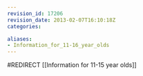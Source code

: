 ```yaml
---
revision_id: 17206
revision_date: 2013-02-07T16:10:18Z
categories:

aliases:
- Information_for_11-16_year_olds
---
```


#REDIRECT [[Information for 11-15 year olds]]